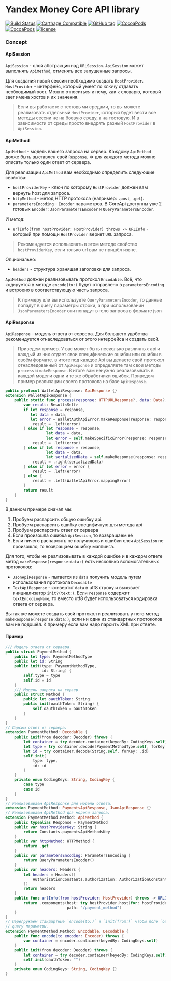 # Yandex Money Core API library

[![Build Status](https://travis-ci.org/yandex-money/core-api-swift.svg?branch=master)](https://travis-ci.org/yandex-money/core-api-swift)
[![Carthage Compatible](https://img.shields.io/badge/Carthage-compatible-4BC51D.svg?style=flat)](https://github.com/Carthage/Carthage)
[![GitHub tag](https://img.shields.io/github/tag/yandex-money/core-api-swift.svg)](https://img.shields.io/github/tag/yandex-money/core-api-swift.svg)
[![CocoaPods](https://img.shields.io/cocoapods/v/yandex-money/core-api-swift.svg)](https://img.shields.io/cocoapods/v/yandex-money/core-api-swift.svg)
[![CocoaPods](https://img.shields.io/cocoapods/at/yandex-money/core-api-swift.svg)](https://img.shields.io/cocoapods/at/yandex-money/core-api-swift.svg)
[![license](https://img.shields.io/github/license/yandex-money/core-api-swift.svg)](https://img.shields.io/github/license/yandex-money/core-api-swift.svg)


### Concept

#### ApiSession

`ApiSession` - слой абстракции над `URLSession`. `ApiSession` может выполнять `ApiMethod`, 
отменять все запущенные запросы.

Для создания новой сессии необходимо создать `HostProvider`. `HostProvider` - интерфейс, который умеет
по ключу отдавать необходимый хост. Можно относиться к нему, как к словарю, который зает имена хостов и
их значения.

> Если вы работаете с тестовыми средами, то вы можете реализовать отдельный `HostProvider`, который будет
> вести все методы сессии не на боевую среду, а на тестовую. И в зависимости от среды просто внедрять
> разный `HostProvider` в `ApiSession`.
#### ApiMethod

`ApiMethod` - модель вашего запроса на сервер. Каждому `ApiMethod` долже быть выставлен свой `Response`.
=> для каждого метода можно описать только один ответ от сервера.

Для реализации `ApiMethod` вам необходимо определить следующие свойства:

* `hostProviderKey` - ключ по которому `HostProvider` должен вам вернуть host для запроса.
* `httpMethod` - метод HTTP протокола (например: `.post`, `.get`).
* `parametersEncoding` - `Encoder` параметров. В CoreApi доступны уже 2 готовых `Encoder`: `JsonParametersEncoder` и `QueryParametersEncoder`.

И метод:
* `urlInfo(from hostProvider: HostProvider) throws -> URLInfo` - который при помощи `HostProvider` вернет `URL` запроса.

> Рекомендуется использовать в этом методе свойство `hostProviderKey`, если только url вам не пришёл извне.
 
Опционально:
* `headers` - структура хранящая заголовки для запроса.

`ApiMethod` должен реализовывать протокол `Encodable`. Всё, что кодируется в методе `encode(to:)` будет
отправлено в `parametersEncoding` и встроено в соответствующую часть запроса. 

> К примеру ели вы используете `QueryParametersEncoder`, то данные попадут в query параметры строки, а при
> использовании `JsonParametersEncoder` они попадут в тело запроса в формате json
#### ApiResponse

`ApiResponse` - модель ответа от сервера. Для большего удобства рекомендуется отнаследоваться от этого 
интерфейса и создать свой. 

> Приведем пример. У вас может быть несколько различных api и каждый из них отдает свои специфические ошибки
> или ошибки в своём формате. в итоге под каждое Api вы делаете свой протокол отнаследованный от `ApiResponse`
> и определяете там свои методы `process` и `makeResponse`. В итоге вам ненужно реализовывать в каждой модели
> одни и те же обработчики ошибок.
Приведем пример реализации своего протокола на базе `ApiResponse`.

```swift
public protocol WalletApiResponse: ApiResponse {}
extension WalletApiResponse {
    public static func process(response: HTTPURLResponse?, data: Data?, error: Error?) -> Result<Self> {
        var result: Result<Self>
        if let response = response,
           let data = data,
           let error = WalletAuthApiError.makeResponse(response: response, data: data) {
            result = .left(error)
        } else if let response = response,
                  let data = data,
                  let error = self.makeSpecificError(response: response, data: data) {
            result = .left(error)
        } else if let response = response,
                  let data = data,
                  let serializedData = self.makeResponse(response: response, data: data) {
            result = .right(serializedData)
        } else if let error = error {
            result = .left(error)
        } else {
            result = .left(WalletApiError.mappingError)
        }
        return result
    }
}
```

В данном примере сначал мы:
1. Пробуем распарсить общую ошибку api. 
2. Пробуем распарсить ошибку специфичную для метода api
3. Пробуем распарсить ответ от сервера
4. Если произошла ошибка `ApiSession`, то возвращаем её
5. Если ничего распарсить не получилось и ошибки слоя `ApiSession` не произошло, то возвращаем ошибку маппинга. 

Для того, чтобы не реализовывать в каждой ошибке и в каждом ответе метод `makeResponse(response:data:)`
есть несколько вспомогательных протоколов:

* `JsonApiResponse` - пытается из `data` получить модель путем использования протокола `Decodable`
* `TextApiResponse` - конвертит `data` в utf8 строку и вызывает инициализатор `init?(text:)`. Если `response` содержит
`textEncodingName`, то вместо utf8 будет использоваться кодировка ответа от сервера.

Вы так же можете создать свой протокол и реализовать у него метод `makeResponse(response:data:)`, если
ни один из стандартных протоколов вам не подошёл. К примеру если вам надо парсить XML при ответе.

#### Пример

```swift
/// Модель ответа от сервера.
public struct PaymentMethod {
    public let type: PaymentMethodType
    public let id: String
    public init(type: PaymentMethodType,
                id: String) {
        self.type = type
        self.id = id
    }
    /// Модель запроса на сервер.
    public struct Method {
        public let oauthToken: String
        public init(oauthToken: String) {
            self.oauthToken = oauthToken
        }
    }
}
// Парсим ответ от сервера.
extension PaymentMethod: Decodable {
    public init(from decoder: Decoder) throws {
        let container = try decoder.container(keyedBy: CodingKeys.self)
        let type = try container.decode(PaymentMethodType.self, forKey: .type)
        let id = try container.decode(String.self, forKey: .id)
        self.init(
            type: type,
            id: id
        )
    }
    private enum CodingKeys: String, CodingKey {
        case type
        case id
    }
}
// Реализовываем ApiResponse для модели ответа.
extension PaymentMethod: PaymentsApiResponse, JsonApiResponse {}
// Реализовываем ApiMethod для модели запроса.
extension PaymentMethod.Method: ApiMethod {
    public typealias Response = PaymentMethod
    public var hostProviderKey: String {
        return Constants.paymentsApiMethodsKey
    }
    public var httpMethod: HTTPMethod {
        return .get
    }
    public var parametersEncoding: ParametersEncoding {
        return QueryParametersEncoder()
    }
    public var headers: Headers {
        let headers = Headers([
            AuthorizationConstants.authorization: AuthorizationConstants.basicAuthorizationPrefix + oauthToken,
        ])
        return headers
    }
    public func urlInfo(from hostProvider: HostProvider) throws -> URLInfo {
        return .components(host: try hostProvider.host(for: hostProviderKey),
                           path: "/payment_method")
    }
}
// Перегружаем стандартные `encode(to:)` и `init(from:)` чтобы поле `oauthToken` не попало в 
// query параметры.
extension PaymentMethod.Method: Encodable, Decodable {
    public func encode(to encoder: Encoder) throws {
        var container = encoder.container(keyedBy: CodingKeys.self)
    }
    public init(from decoder: Decoder) throws {
        let container = try decoder.container(keyedBy: CodingKeys.self)
        self.init(oauthToken: "")
    }
    private enum CodingKeys: String, CodingKey {}
}
```